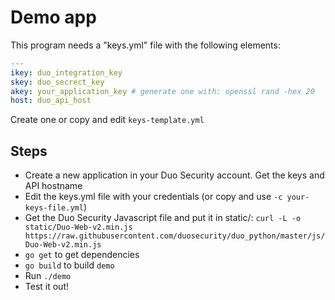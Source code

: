# Demo app

This program needs a "keys.yml" file with the following elements:

```yaml
---
ikey: duo_integration_key
skey: duo_secrect_key
akey: your_application_key # generate one with: openssl rand -hex 20
host: duo_api_host
```

Create one or copy and edit `keys-template.yml`

## Steps

- Create a new application in your Duo Security account. Get the keys and API hostname
- Edit the keys.yml file with your credentials (or copy and use `-c your-keys-file.yml`)
- Get the Duo Security Javascript file and put it in static/: `curl -L -o static/Duo-Web-v2.min.js https://raw.githubusercontent.com/duosecurity/duo_python/master/js/Duo-Web-v2.min.js`
- `go get` to get dependencies
- `go build` to build `demo`
- Run `./demo`
- Test it out!
